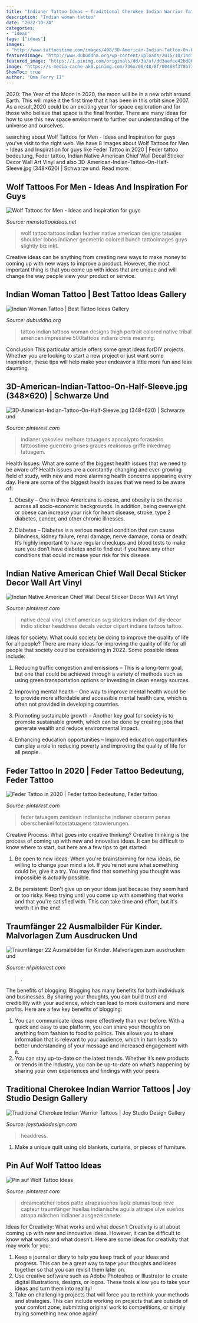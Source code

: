 ```yaml
---
title: "Indianer Tattoo Ideas ~ Traditional Cherokee Indian Warrior Tattoos"
description: "Indian woman tattoo"
date: "2022-10-24"
categories:
- "ideas"
tags: ["ideas"]
images:
- "http://www.tattoostime.com/images/498/3D-American-Indian-Tattoo-On-Half-Sleeve.jpg"
featuredImage: "http://www.dubuddha.org/wp-content/uploads/2015/10/Indian-Woman-Tattoo-by-Chris-V..jpg"
featured_image: "https://i.pinimg.com/originals/dd/3a/af/dd3aafee42bd80e73fd6d21066b4a6f8.jpg"
image: "https://s-media-cache-ak0.pinimg.com/736x/00/48/8f/00488f378b7327e356d9c26b4180391b.jpg"
ShowToc: true
author: "Oma Ferry II"
---
```



2020: The Year of the Moon
In 2020, the moon will be in a new orbit around Earth. This will make it the first time that it has been in this orbit since 2007. As a result,2020 could be an exciting year for space exploration and for those who believe that space is the final frontier. There are many ideas for how to use this new space environment to further our understanding of the universe and ourselves.

	

		
searching about Wolf Tattoos for Men - Ideas and Inspiration for guys you've visit to the right web. We have 8 Images about Wolf Tattoos for Men - Ideas and Inspiration for guys like Feder Tattoo in 2020 | Feder tattoo bedeutung, Feder tattoo, Indian Native American Chief Wall Decal Sticker Decor Wall Art Vinyl and also 3D-American-Indian-Tattoo-On-Half-Sleeve.jpg (348×620) | Schwarze und. Read more:
		
    
## Wolf Tattoos For Men - Ideas And Inspiration For Guys

<img loading=lazy src="http://www.menstattooideas.net/tattooimages/2015/11/wolf-tattoos-28.jpg" onerror="this.onerror=null;this.src='https://tse2.mm.bing.net/th?id=OIP.FoBwSyVHEnAC-GX5X7lchwHaKx&amp;pid=15.1';" alt="Wolf Tattoos for Men - Ideas and Inspiration for guys">

_Source: menstattooideas.net_

>wolf tattoo tattoos indian feather native american designs tatuajes shoulder lobos indianer geometric colored bunch tattooimages guys slightly biz inkt. 

	

Creative ideas can be anything from creating new ways to make money to coming up with new ways to improve a product. However, the most important thing is that you come up with ideas that are unique and will change the way people view your product or service.

    
## Indian Woman Tattoo | Best Tattoo Ideas Gallery

<img loading=lazy src="http://www.dubuddha.org/wp-content/uploads/2015/10/Indian-Woman-Tattoo-by-Chris-V..jpg" onerror="this.onerror=null;this.src='https://tse3.mm.bing.net/th?id=OIP.5VGo9JeIV2T61_jPBwD6CgHaHa&amp;pid=15.1';" alt="Indian Woman Tattoo | Best Tattoo Ideas Gallery">

_Source: dubuddha.org_

>tattoo indian tattoos woman designs thigh portrait colored native tribal american impressive 500tattoos indians chris meaning. 

	

Conclusion
This particular article offers some great ideas forDIY projects. Whether you are looking to start a new project or just want some inspiration, these tips will help make your endeavor a little more fun and less daunting.

    
## 3D-American-Indian-Tattoo-On-Half-Sleeve.jpg (348×620) | Schwarze Und

<img loading=lazy src="http://www.tattoostime.com/images/498/3D-American-Indian-Tattoo-On-Half-Sleeve.jpg" onerror="this.onerror=null;this.src='https://tse4.mm.bing.net/th?id=OIP.ZVg9miD60fn-PgqZlepd1AAAAA&amp;pid=15.1';" alt="3D-American-Indian-Tattoo-On-Half-Sleeve.jpg (348×620) | Schwarze und">

_Source: pinterest.com_

>indianer yakovlev melhore tatuagens apocalypto forasteiro tattoostime guerreiro grises graues realismus griffe inkedmag tatuagem. 

	

Health Issues: What are some of the biggest health issues that we need to be aware of?
Health issues are a constantly-changing and ever-growing field of study, with new and more alarming health concerns appearing every day. Here are some of the biggest health issues that we need to be aware of:
1. Obesity – One in three Americans is obese, and obesity is on the rise across all socio-economic backgrounds. In addition, being overweight or obese can increase your risk for heart disease, stroke, type 2 diabetes, cancer, and other chronic illnesses.

2. Diabetes – Diabetes is a serious medical condition that can cause blindness, kidney failure, renal damage, nerve damage, coma or death. It’s highly important to have regular checkups and blood tests to make sure you don’t have diabetes and to find out if you have any other conditions that could increase your risk for this disease.


    
## Indian Native American Chief Wall Decal Sticker Decor Wall Art Vinyl

<img loading=lazy src="https://i.pinimg.com/originals/13/0d/b5/130db580983566dc8ae978cf19580f16.jpg" onerror="this.onerror=null;this.src='https://tse3.mm.bing.net/th?id=OIP.GoF3dRTMQ9JUnIRec4ojoQHaHa&amp;pid=15.1';" alt="Indian Native American Chief Wall Decal Sticker Decor Wall Art Vinyl">

_Source: pinterest.com_

>native decal vinyl chief american svg stickers indian dxf diy decor indio sticker headdress decals vector clipart indians tattoos tattoo. 

	

Ideas for society: What could society be doing to improve the quality of life for all people?
There are many ideas for improving the quality of life for all people that society could be considering in 2022. Some possible ideas include: 
1. Reducing traffic congestion and emissions – This is a long-term goal, but one that could be achieved through a variety of methods such as using green transportation options or investing in clean energy sources. 

2. Improving mental health – One way to improve mental health would be to provide more affordable and accessible mental health care, which is often not provided in developing countries. 

3. Promoting sustainable growth – Another key goal for society is to promote sustainable growth, which can be done by creating jobs that generate wealth and reduce environmental impact. 

4. Enhancing education opportunities – Improved education opportunities can play a role in reducing poverty and improving the quality of life for all people. 


    
## Feder Tattoo In 2020 | Feder Tattoo Bedeutung, Feder Tattoo

<img loading=lazy src="https://i.pinimg.com/originals/dd/3a/af/dd3aafee42bd80e73fd6d21066b4a6f8.jpg" onerror="this.onerror=null;this.src='https://tse2.mm.bing.net/th?id=OIP.YGeA9PaPhbYR2kELlMZ6-QHaHa&amp;pid=15.1';" alt="Feder Tattoo in 2020 | Feder tattoo bedeutung, Feder tattoo">

_Source: pinterest.com_

>feder tatuagem zenideen indianische indianer oberarm penas oberschenkel fotostatuagens tätowierungen. 

	

Creative Process: What goes into creative thinking?
Creative thinking is the process of coming up with new and innovative ideas. It can be difficult to know where to start, but here are a few tips to get started: 
1. Be open to new ideas: When you're brainstorming for new ideas, be willing to change your mind a lot. If you're not sure what something could be, give it a try. You may find that something you thought was impossible is actually possible. 

2. Be persistent: Don't give up on your ideas just because they seem hard or too risky. Keep trying until you come up with something that works and that you're satisfied with. This can take time and effort, but it's worth it in the end! 


    
## Traumfänger 22 Ausmalbilder Für Kinder. Malvorlagen Zum Ausdrucken Und

<img loading=lazy src="https://i.pinimg.com/736x/c3/27/84/c32784cc556719f23fd0cc8121328487.jpg" onerror="this.onerror=null;this.src='https://tse1.mm.bing.net/th?id=OIP.rvTu6Xpa0qnqwVnpH17M7QHaJ4&amp;pid=15.1';" alt="Traumfänger 22 Ausmalbilder für Kinder. Malvorlagen zum ausdrucken und">

_Source: nl.pinterest.com_

>. 

	

The benefits of blogging:
Blogging has many benefits for both individuals and businesses. By sharing your thoughts, you can build trust and credibility with your audience, which can lead to more customers and more profits. Here are a few key benefits of blogging: 
1. You can communicate ideas more effectively than ever before. With a quick and easy to use platform, you can share your thoughts on anything from fashion to food to politics. This allows you to share information that is relevant to your audience, which in turn leads to better understanding of your message and increased engagement with it. 
2. You can stay up-to-date on the latest trends. Whether it’s new products or trends in the industry, you can be up-to-date on what’s happening by sharing your own experiences and findings with your peers.

    
## Traditional Cherokee Indian Warrior Tattoos | Joy Studio Design Gallery

<img loading=lazy src="https://s-media-cache-ak0.pinimg.com/736x/00/48/8f/00488f378b7327e356d9c26b4180391b.jpg" onerror="this.onerror=null;this.src='https://tse3.mm.bing.net/th?id=OIP.RZyJNrAUOyXQ9qvJ5S-DpQHaMG&amp;pid=15.1';" alt="Traditional Cherokee Indian Warrior Tattoos | Joy Studio Design Gallery">

_Source: joystudiodesign.com_

>headdress. 

	

1. Make a unique quilt using old blankets, curtains, or pieces of furniture.

    
## Pin Auf Wolf Tattoo Ideas

<img loading=lazy src="https://i.pinimg.com/736x/61/cb/a1/61cba15715f7d82e96585a449ee36d0f.jpg" onerror="this.onerror=null;this.src='https://tse1.mm.bing.net/th?id=OIP.bfhXoQULwdrDlhdzDXmmAgHaNh&amp;pid=15.1';" alt="Pin auf Wolf Tattoo Ideas">

_Source: pinterest.com_

>dreamcatcher lobos patte atrapasueños lapiz plumas loup reve capteur traumfänger huellas indianische aguila attrape ulve sueños atrapa märchen indianer ausgezeichnete. 

	

Ideas for Creativity: What works and what doesn’t
Creativity is all about coming up with new and innovative ideas. However, it can be difficult to know what works and what doesn't. Here are some ideas for creativity that may work for you: 
1. Keep a journal or diary to help you keep track of your ideas and progress. This can be a great way to tape your thoughts and ideas together so that you can revisit them later on. 
2. Use creative software such as Adobe Photoshop or Illustrator to create digital illustrations, designs, or logos. These tools allow you to take your ideas and turn them into reality! 
3. Take on challenging projects that will force you to rethink your methods and strategies. This can include working on projects that are outside of your comfort zone, submitting original work to competitions, or simply trying something new once again! 

